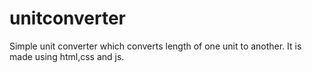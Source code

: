 # unitconverter
Simple unit converter which converts length of one unit to another.
It is made using html,css and js.
